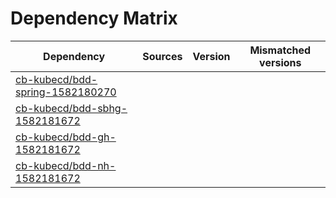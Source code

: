 # Dependency Matrix

Dependency | Sources | Version | Mismatched versions
---------- | ------- | ------- | -------------------
[cb-kubecd/bdd-spring-1582180270](https://github.com/cb-kubecd/bdd-spring-1582180270.git) |  | []() | 
[cb-kubecd/bdd-sbhg-1582181672](https://github.com/cb-kubecd/bdd-sbhg-1582181672.git) |  | []() | 
[cb-kubecd/bdd-gh-1582181672](https://github.com/cb-kubecd/bdd-gh-1582181672.git) |  | []() | 
[cb-kubecd/bdd-nh-1582181672](https://github.com/cb-kubecd/bdd-nh-1582181672.git) |  | []() | 
